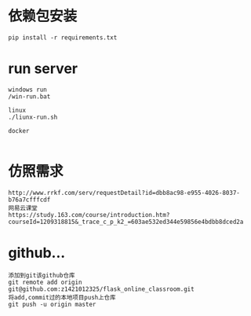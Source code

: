 
# 依赖包安装
```
pip install -r requirements.txt
```


# run server
```
windows run
/win-run.bat

linux
./liunx-run.sh

docker


```










# 仿照需求
```url
http://www.rrkf.com/serv/requestDetail?id=dbb8ac98-e955-4026-8037-b76a7cfffcdf
网易云课堂
https://study.163.com/course/introduction.htm?courseId=1209318815&_trace_c_p_k2_=603ae532ed344e59856e4bdbb8dced2a
```









# github...
```
添加到git该github仓库 
git remote add origin git@github.com:z1421012325/flask_online_classroom.git
将add,commit过的本地项目push上仓库
git push -u origin master
```
